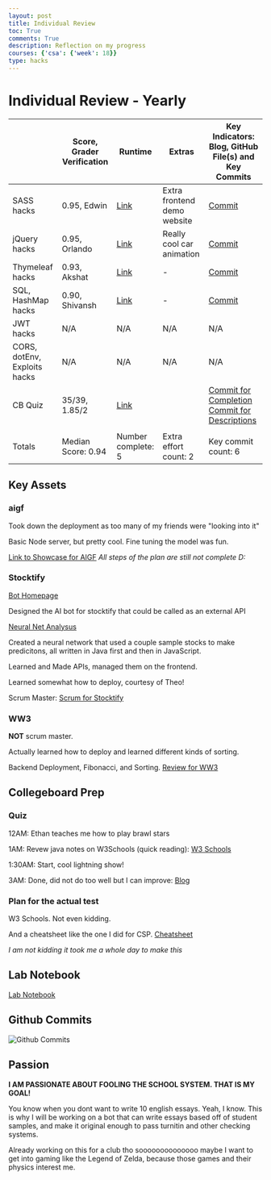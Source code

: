 ```yaml
---
layout: post
title: Individual Review
toc: True
comments: True
description: Reflection on my progress
courses: {'csa': {'week': 18}}
type: hacks
---
```


# Individual Review - Yearly

|                              | Score, Grader Verification | Runtime                                                                                        | Extras                      | Key Indicators: Blog, GitHub File(s) and Key Commits                                                                                                                                                                                  |
|------------------------------|----------------------------|------------------------------------------------------------------------------------------------|-----------------------------|---------------------------------------------------------------------------------------------------------------------------------------------------------------------------------------------------------------------------------------|
| SASS hacks                   | 0.95, Edwin                | [Link](https://rachit-j.github.io/Rackets-Blog/2023/11/05/P3M-SASSFundamentals_IPYNB_2_.html)  | Extra frontend demo website | [Commit](https://github.com/rachit-j/Rackets-Blog/commit/13a57848ca3441e2b2abe4f3b82705b360391bcf)                                                                                                                                    |
| jQuery hacks                 | 0.95, Orlando              | [Link](https://rachit-j.github.io/Rackets-Blog/2023/12/07/UX_jQuery_CRUD_lesson_IPYNB_2_.html) | Really cool car animation   | [Commit](https://github.com/rachit-j/Rackets-Blog/commit/133cbdeca0450b3377246635c08fba5d26778dbf)                                                                                                                                    |
| Thymeleaf hacks              | 0.93, Akshat               | [Link](https://rachit-j.github.io/Rackets-Blog/2023/12/12/Spring-Thymeleaf_IPYNB_2_.html)      | -                           | [Commit](https://github.com/rachit-j/Rackets-Blog/commit/b59ee1c9615c425970dd750718078f7a69a440f3)                                                                                                                                    |
| SQL, HashMap  hacks          | 0.90, Shivansh             | [Link](https://rachit-j.github.io/Rackets-Blog/2023/12/14/hashlesson_IPYNB_2_.html)            | -                           | [Commit](https://github.com/rachit-j/Rackets-Blog/commit/b59ee1c9615c425970dd750718078f7a69a440f3)                                                                                                                                    |
| JWT hacks                    | N/A                        | N/A                                                                                            | N/A                         | N/A                                                                                                                                                                                                                                   |
| CORS, dotEnv, Exploits hacks | N/A                        | N/A                                                                                            | N/A                         | N/A                                                                                                                                                                                                                                   |
| CB Quiz                      | 35/39, 1.85/2                      | [Link](https://rachit-j.github.io/Rackets-Blog/2023/12/22/2015-MCQ-Reflection.html)            |                             | [Commit for Completion](https://github.com/rachit-j/Rackets-Blog/commit/cdbcc386d0a78f226eb182c8a0da0148c6261fc2) [Commit for Descriptions](https://github.com/rachit-j/Rackets-Blog/commit/fb97a3db5b532c46e7f875d3b463166caa6cb4ee) |
|                              |                            |                                                                                                |                             |                                                                                                                                                                                                                                       |
| Totals                       | Median Score: 0.94         | Number complete: 5                                                                             | Extra effort count: 2       | Key commit count: 6                                                                                                                                                                                                                   |

## Key Assets

### aigf
Took down the deployment as too many of my friends were "looking into it"

Basic Node server, but pretty cool. Fine tuning the model was fun.

[Link to Showcase for AIGF](https://github.com/rachit-j/aigf/issues/1)
*All steps of the plan are still not complete D:*

### Stocktify

[Bot Homepage](https://stocktifybot.vercel.app/)

Designed the AI bot for stocktify that could be called as an external API

[Neural Net Analysus](https://theoh32.github.io/Stocktify/analysis)

Created a neural network that used a couple sample stocks to make predicitons, all written in Java first and then in JavaScript.

Learned and Made APIs, managed them on the frontend.

Learned somewhat how to deploy, courtesy of Theo! 

Scrum Master: [Scrum for Stocktify](https://app.clickup.com/9011012769/v/l/4-90110133665-1)

### WW3
**NOT** scrum master.

Actually learned how to deploy and learned different kinds of sorting. 

Backend Deployment, Fibonacci, and Sorting. [Review for WW3](https://github.com/rachit-j/ww3/issues/6)

## Collegeboard Prep

### Quiz
12AM: Ethan teaches me how to play brawl stars

1AM: Revew java notes on W3Schools (quick reading): [W3 Schools](https://www.w3schools.com/java/default.asp)

1:30AM: Start, cool lightning show!

3AM: Done, did not do too well but I can improve: [Blog](https://rachit-j.github.io/Rackets-Blog/2023/12/22/2015-MCQ-Reflection.html)

### Plan for the actual test
W3 Schools. Not even kidding. 

And a cheatsheet like the one I did for CSP. [Cheatsheet](https://docs.google.com/document/d/1SIuw8PdpQErwUKMoKTv0U7MF7XLb_o7PAzwlGjiFScw/edit)

*I am not kidding it took me a whole day to make this*

## Lab Notebook
[Lab Notebook](https://rachit-j.github.io/Rackets-Blog/labnotebook)

## Github Commits
![Github Commits](/Rackets-Blog/images/Github_Commits.png)

## Passion
**I AM PASSIONATE ABOUT FOOLING THE SCHOOL SYSTEM. THAT IS MY GOAL!**

You know when you dont want to write 10 english essays. Yeah, I know. This is why I will be working on a bot that can write essays based off of student samples, and make it original enough to pass turnitin and other checking systems.

Already working on this for a club tho soooooooooooooo maybe I want to get into gaming like the Legend of Zelda, because those games and their physics interest me.



